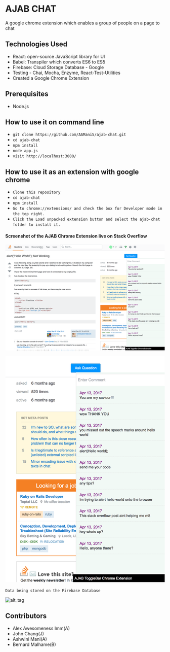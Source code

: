 # AJAB CHAT

A google chrome extension which enables a group of people on a page to chat

## Technologies Used
- React: open-source JavaScript library for UI
- Babel: Transpiler which converts ES6 to ES5
- Firebase: Cloud Storage Database - Google
- Testing - Chai, Mocha, Enzyme, React-Test-Utilities
- Created a Google Chrome Extension

## Prerequisites
- Node.js

## How to use it on command line
 - ``` git clone https://github.com/AAMani5/ajab-chat.git ```
 - ``` cd ajab-chat ```
 - ``` npm install ```
 - ``` node app.js ```
 - ``` visit http://localhost:3000/ ```

## How to use it as an extension with google chrome
- ``` Clone this repository ```
- ``` cd ajab-chat ```
- ``` npm install ```
- ``` Go to chrome://extensions/ and check the box for Developer mode in the top right. ```
- ``` Click the Load unpacked extension button and select the ajab-chat folder to install it. ```

#### Screenshot of the AJAB Chrome Extension live on Stack Overflow
![alt tag](https://github.com/JohnChangUK/AJAB-Chrome-Extension/blob/master/Screen%20Shot%202017-04-15%20at%2022.59.42.png)

![alt_tag](https://github.com/JohnChangUK/AJAB-Chrome-Extension/blob/master/Screen%20Shot%202017-04-15%20at%2023.00.01.png)

``` Data being stored on the Firebase Database ```

![alt_tag](https://github.com/JohnChangUK/AJAB-Chrome-Extension/blob/master/Screen%20Shot%202017-04-15%20at%2022.58.32.png)

## Contributors
- Alex Awesomeness Imm(A)
- John Chang(J)
- Ashwini Mani(A)
- Bernard Malhame(B)
